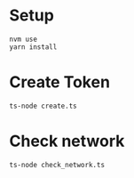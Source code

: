 # Setup

```
nvm use
yarn install
```

# Create Token

```
ts-node create.ts
```

# Check network

```
ts-node check_network.ts
```